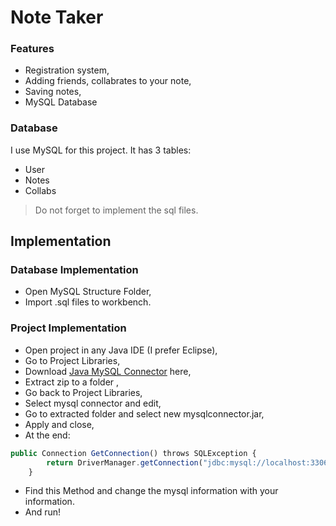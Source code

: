 # Note Taker

### Features

- Registration system,
- Adding friends, collabrates to your note,
- Saving notes,
- MySQL Database

### Database

I use MySQL for this project. It has 3 tables:
- User
- Notes
- Collabs

> Do not forget to implement the sql files.

## Implementation

### Database Implementation

- Open MySQL Structure Folder,
- Import .sql files to workbench.

### Project Implementation

- Open project in any Java IDE (I prefer Eclipse),
- Go to Project Libraries,
- Download [Java MySQL Connector](https://dev.mysql.com/downloads/connector/j/) here,
- Extract zip to a folder ,
- Go back to Project Libraries,
- Select mysql connector and edit,
- Go to extracted folder and select new mysqlconnector.jar,
- Apply and close,
- At the end:

```javascript
public Connection GetConnection() throws SQLException {
		return DriverManager.getConnection("jdbc:mysql://localhost:3306/notes", "root", "admin");
	}
```
- Find this Method and change the mysql information with your information.
- And run!
